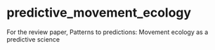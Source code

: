 # predictive_movement_ecology
For the review paper, Patterns to predictions: Movement ecology as a predictive science
